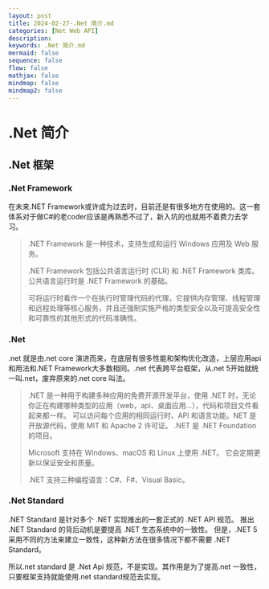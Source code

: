 ```yaml
---
layout: post
title: 2024-02-27-.Net 简介.md
categories: [Net Web API]
description: 
keywords: .Net 简介.md
mermaid: false
sequence: false
flow: false
mathjax: false
mindmap: false
mindmap2: false
---
```

# .Net 简介

## .Net 框架

### .Net Framework

在未来.NET Framework或许成为过去时，目前还是有很多地方在使用的。这一套体系对于做C#的老coder应该是再熟悉不过了，新入坑的也就用不着费力去学习。

> .NET Framework 是一种技术，支持生成和运行 Windows 应用及 Web 服务。
>
> .NET Framework 包括公共语言运行时 (CLR) 和 .NET Framework 类库。 公共语言运行时是 .NET Framework 的基础。
>
> 可将运行时看作一个在执行时管理代码的代理，它提供内存管理、线程管理和远程处理等核心服务，并且还强制实施严格的类型安全以及可提高安全性和可靠性的其他形式的代码准确性。





### .Net

.net 就是由.net core 演进而来，在底层有很多性能和架构优化改造，上层应用api和用法和.NET Framework大多数相同。.net 代表跨平台框架，从.net 5开始就统一叫.net，废弃原来的.net core 叫法。

> .NET 是一种用于构建多种应用的免费开源开发平台，使用 .NET 时，无论你正在构建哪种类型的应用（web，api、桌面应用...），代码和项目文件看起来都一样。 可以访问每个应用的相同运行时、API 和语言功能。NET 是开放源代码，使用 MIT 和 Apache 2 许可证。 .NET 是 .NET Foundation 的项目。
>
> Microsoft 支持在 Windows、macOS 和 Linux 上使用 .NET。 它会定期更新以保证安全和质量。
>
> .NET 支持三种编程语言：C#、F#、Visual Basic。



### .Net Standard

.NET Standard 是针对多个 .NET 实现推出的一套正式的 .NET API 规范。 推出 .NET Standard 的背后动机是要提高 .NET 生态系统中的一致性。 但是，.NET 5 采用不同的方法来建立一致性，这种新方法在很多情况下都不需要 .NET Standard。

所以.net standard 是 .Net Api 规范，不是实现。其作用是为了提高.net 一致性，只要框架支持就能使用.net standard规范去实现。